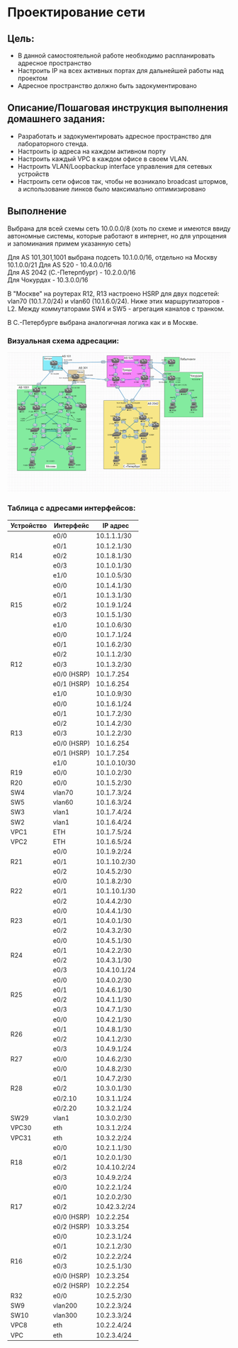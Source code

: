 # Проектирование сети

## Цель:
- В данной самостоятельной работе необходимо распланировать адресное пространство
- Настроить IP на всех активных портах для дальнейшей работы над проектом
- Адресное пространство должно быть задокументировано


## Описание/Пошаговая инструкция выполнения домашнего задания:

- Разработать и задокументировать адресное пространство для лабораторного стенда.
- Настроить ip адреса на каждом активном порту
- Настроить каждый VPC в каждом офисе в своем VLAN.
- Настроить VLAN/Loopbackup interface управления для сетевых устройств
- Настроить сети офисов так, чтобы не возникало broadcast штормов, а использование линков было максимально оптимизировано


## Выполнение

Выбрана для всей схемы сеть 10.0.0.0/8 (хоть по схеме и имеются ввиду автономные системы, которые работают в интернет, но для упрощения и запоминания примем указанную сеть)  

Для AS 101,301,1001 выбрана подсеть 10.1.0.0/16, отдельно на Москву 10.1.0.0/21
Для AS 520 - 10.4.0.0/16  
Для AS 2042 (С.-Петерпбург) - 10.2.0.0/16  
Для Чокурдах - 10.3.0.0/16

В "Москве" на роутерах R12, R13 настроено HSRP для двух подсетей: vlan70 (10.1.7.0/24) и vlan60 (10.1.6.0/24). Ниже этих маршрутизаторов - L2. Между коммутаторами SW4 и SW5 - агрегация каналов с транком.  

В С.-Петербурге выбрана аналогичная логика как и в Москве.

### Визуальная схема адресации:
![](./network.png)


### Таблица с адресами интерфейсов:
<!-- rowspan в markdown нельзя... -->
<table>
<thead>
<tr>
<th>Устройство</th>
<th>Интерфейс</th>
<th>IP адрес</th>
</tr>
</thead>
<tbody>

<tr>
<td rowspan="5">R14</td>
<td>e0/0</td>
<td>10.1.1.1/30</td>
</tr>
<tr>
<td>e0/1</td>
<td>10.1.2.1/30</td>
</tr>
<tr>
<td>e0/2</td>
<td>10.1.8.1/30</td>
</tr>
<tr>
<td>e0/3</td>
<td>10.1.0.1/30</td>
</tr>
<tr>
<td>e1/0</td>
<td>10.1.0.5/30</td>
</tr>

<tr>
<td rowspan="5">R15</td>
<td>e0/0</td>
<td>10.1.4.1/30</td>
</tr>
<tr>
<td>e0/1</td>
<td>10.1.3.1/30</td>
</tr>
<tr>
<td>e0/2</td>
<td>10.1.9.1/24</td>
</tr>
<tr>
<td>e0/3</td>
<td>10.1.5.1/30</td>
</tr>
<tr>
<td>e1/0</td>
<td>10.1.0.6/30</td>
</tr>

<tr>
<td rowspan="7">R12</td>
<td>e0/0</td>
<td>10.1.7.1/24</td>
</tr>
<tr>
<td>e0/1</td>
<td>10.1.6.2/30</td>
</tr>
<tr>
<td>e0/2</td>
<td>10.1.1.2/30</td>
</tr>
<tr>
<td>e0/3</td>
<td>10.1.3.2/30</td>
</tr>
<tr>
<td>e0/0 (HSRP)</td>
<td>10.1.7.254</td>
</tr>
<tr>
<td>e0/1 (HSRP)</td>
<td>10.1.6.254</td>
</tr>
<tr>
<td>e1/0</td>
<td>10.1.0.9/30</td>
</tr>

<tr>
<td rowspan="7">R13</td>
<td>e0/0</td>
<td>10.1.6.1/24</td>
</tr>
<tr>
<td>e0/1</td>
<td>10.1.7.2/30</td>
</tr>
<tr>
<td>e0/2</td>
<td>10.1.4.2/30</td>
</tr>
<tr>
<td>e0/3</td>
<td>10.1.2.2/30</td>
</tr>
<tr>
<td>e0/0 (HSRP)</td>
<td>10.1.6.254</td>
</tr>
<tr>
<td>e0/1 (HSRP)</td>
<td>10.1.7.254</td>
</tr>
<tr>
<td>e1/0</td>
<td>10.1.0.10/30</td>
</tr>

<tr>
<td>R19</td>
<td>e0/0</td>
<td>10.1.0.2/30</td>
</tr>

<tr>
<td>R20</td>
<td>e0/0</td>
<td>10.1.5.2/30</td>
</tr>

<tr>
<td>SW4</td>
<td>vlan70</td>
<td>10.1.7.3/24</td>
</tr>
<tr>
<td>SW5</td>
<td>vlan60</td>
<td>10.1.6.3/24</td>
</tr>
<tr>
<td>SW3</td>
<td>vlan1</td>
<td>10.1.7.4/24</td>
</tr>
<tr>
<td>SW2</td>
<td>vlan1</td>
<td>10.1.6.4/24</td>
</tr>
<tr>
<td>VPC1</td>
<td>ETH</td>
<td>10.1.7.5/24</td>
</tr>
<tr>
<td>VPC2</td>
<td>ETH</td>
<td>10.1.6.5/24</td>
</tr>

<tr>
<td rowspan="3">R21</td>
<td>e0/0</td>
<td>10.1.9.2/24</td>
</tr>
<tr>
<td>e0/1</td>
<td>10.1.10.2/30</td>
</tr>
<tr>
<td>e0/2</td>
<td>10.4.5.2/30</td>
</tr>

<tr>
<td rowspan="3">R22</td>
<td>e0/0</td>
<td>10.1.8.2/30</td>
</tr>
<tr>
<td>e0/1</td>
<td>10.1.10.1/30</td>
</tr>
<tr>
<td>e0/2</td>
<td>10.4.4.2/30</td>
</tr>

<tr>
<td rowspan="3">R23</td>
<td>e0/0</td>
<td>10.4.4.1/30</td>
</tr>
<tr>
<td>e0/1</td>
<td>10.4.0.1/30</td>
</tr>
<tr>
<td>e0/2</td>
<td>10.4.3.2/30</td>
</tr>

<tr>
<td rowspan="4">R24</td>
<td>e0/0</td>
<td>10.4.5.1/30</td>
</tr>
<tr>
<td>e0/1</td>
<td>10.4.2.2/30</td>
</tr>
<tr>
<td>e0/2</td>
<td>10.4.3.1/30</td>
</tr>
<tr>
<td>e0/3</td>
<td>10.4.10.1/24</td>
</tr>

<tr>
<td rowspan="4">R25</td>
<td>e0/0</td>
<td>10.4.0.2/30</td>
</tr>
<tr>
<td>e0/1</td>
<td>10.4.6.1/30</td>
</tr>
<tr>
<td>e0/2</td>
<td>10.4.1.1/30</td>
</tr>
<tr>
<td>e0/3</td>
<td>10.4.7.1/30</td>
</tr>

<tr>
<td rowspan="4">R26</td>
<td>e0/0</td>
<td>10.4.2.1/30</td>
</tr>
<tr>
<td>e0/1</td>
<td>10.4.8.1/30</td>
</tr>
<tr>
<td>e0/2</td>
<td>10.4.1.2/30</td>
</tr>
<tr>
<td>e0/3</td>
<td>10.4.9.1/24</td>
</tr>

<tr>
<td>R27</td>
<td>e0/0</td>
<td>10.4.6.2/30</td>
</tr>

<tr>
<td rowspan="5">R28</td>
<td>e0/0</td>
<td>10.4.8.2/30</td>
</tr>
<tr>
<td>e0/1</td>
<td>10.4.7.2/30</td>
</tr>
<tr>
<td>e0/2</td>
<td>10.3.0.1/30</td>
</tr>
<tr>
<td>e0/2.10</td>
<td>10.3.1.1/24</td>
</tr>
<tr>
<td>e0/2.20</td>
<td>10.3.2.1/24</td>
</tr>

<tr>
<td>SW29</td>
<td>vlan1</td>
<td>10.3.0.2/30</td>
</tr>
<tr>
<td>VPC30</td>
<td>eth</td>
<td>10.3.1.2/24</td>
</tr>
<tr>
<td>VPC31</td>
<td>eth</td>
<td>10.3.2.2/24</td>
</tr>

<tr>
<td rowspan="4">R18</td>
<td>e0/0</td>
<td>10.2.1.1/30</td>
</tr>
<tr>
<td>e0/1</td>
<td>10.2.0.1/30</td>
</tr>
<tr>
<td>e0/2</td>
<td>10.4.10.2/24</td>
</tr>
<tr>
<td>e0/3</td>
<td>10.4.9.2/24</td>
</tr>

<tr>
<td rowspan="5">R17</td>
<td>e0/0</td>
<td>10.2.2.1/24</td>
</tr>
<tr>
<td>e0/1</td>
<td>10.2.0.2/30</td>
</tr>
<tr>
<td>e0/2</td>
<td>10.42.3.2/24</td>
</tr>
<tr>
<td>e0/0 (HSRP)</td>
<td>10.2.2.254</td>
</tr>
<tr>
<td>e0/2 (HSRP)</td>
<td>10.3.3.254</td>
</tr>

<tr>
<td rowspan="6">R16</td>
<td>e0/0</td>
<td>10.2.3.1/24</td>
</tr>
<tr>
<td>e0/1</td>
<td>10.2.1.2/30</td>
</tr>
<tr>
<td>e0/2</td>
<td>10.2.2.2/24</td>
</tr>
<tr>
<td>e0/3</td>
<td>10.2.5.1/30</td>
</tr>
<tr>
<td>e0/0 (HSRP)</td>
<td>10.2.3.254</td>
</tr>
<tr>
<td>e0/2 (HSRP)</td>
<td>10.2.2.254</td>
</tr>

<tr>
<td>R32</td>
<td>e0/0</td>
<td>10.2.5.2/30</td>
</tr>

<tr>
<td>SW9</td>
<td>vlan200</td>
<td>10.2.2.3/24</td>
</tr>

<tr>
<td>SW10</td>
<td>vlan300</td>
<td>10.2.3.3/24</td>
</tr>

<tr>
<td>VPC8</td>
<td>eth</td>
<td>10.2.2.4/24</td>
</tr>

<tr>
<td>VPC</td>
<td>eth</td>
<td>10.2.3.4/24</td>
</tr>


